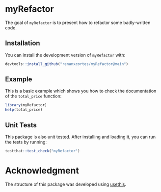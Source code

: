 
# myRefactor

The goal of `myRefactor` is to present how to refactor some badly-written code.

## Installation

You can install the development version of `myRefactor` with:

``` r
devtools::install_github("renanxcortes/myRefactor@main")
```

## Example

This is a basic example which shows you how to check the documentation of the `total_price` function:

``` r
library(myRefactor)
help(total_price)
```

## Unit Tests

This package is also unit tested. After installing and loading it, you can run the tests by running:

``` r
testthat::test_check("myRefactor")
```

# Acknowledgment

The structure of this package was developed using [usethis](https://usethis.r-lib.org/).